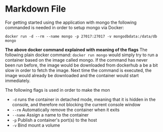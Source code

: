 ﻿# Markdown File

For getting started using the application with mongo the following commanded is needed in order to setup mongo via Docker:

```docker run -d --rm --name mongo -p 27017:27017 -v mongodbdata:/data/db mongo```

**The above docker command explained with meaning of the flags**
The following plain docker command: ```docker run mongo``` would simply try to run a container based on the image called mongo.
If the command has never been run before, the image would be downloaded from dockerhub a be a bit slow in order to fetch the image.
Next time the command is executed, the image would already be downloaded and the container would start immediately.

The following flags is used in order to make the mon
* ```-d``` runs the container in detached mode, meaning that it is hidden in the console, and therefore not blocking the current console window
* ```--rm``` Automatically remove the container when it exits
* ```--name``` Assign a name to the container
* ```-p``` Publish a container's port(s) to the host
* ```-v``` Bind mount a volume